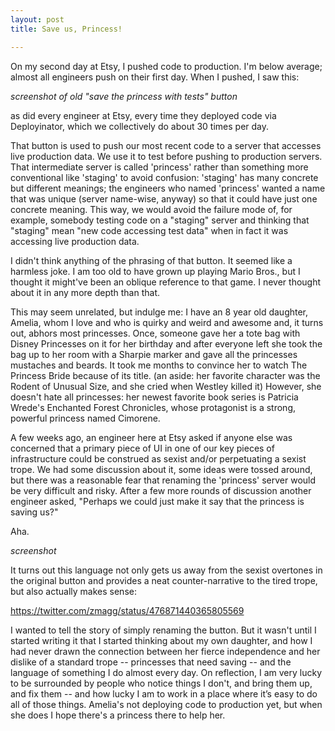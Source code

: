 ```yaml
---
layout: post
title: Save us, Princess!

---
```

On my second day at Etsy, I pushed code to production. I'm below average; almost all engineers push on their first day. When I pushed, I saw this:

_screenshot of old "save the princess with tests" button_

as did every engineer at Etsy, every time they deployed code via Deployinator, which we collectively do about 30 times per day. 

That button is used to push our most recent code to a server that accesses live production data. We use it to test before pushing to production servers. That intermediate server is called 'princess' rather than something more conventional like 'staging' to avoid confusion: 'staging' has many concrete but different meanings; the engineers who named 'princess' wanted a name that was unique (server name-wise, anyway) so that it could have just one concrete meaning. This way, we would avoid the failure mode of, for example, somebody testing code on a "staging" server and thinking that "staging" mean "new code accessing test data" when in fact it was accessing live production data.

I didn't think anything of the phrasing of that button. It seemed like a harmless joke. I am too old to have grown up playing Mario Bros., but I thought it might've been an oblique reference to that game. I never thought about it in any more depth than that.

This may seem unrelated, but indulge me: I have an 8 year old daughter, Amelia, whom I love and who is quirky and weird and awesome and, it turns out, abhors most princesses. Once, someone gave her a tote bag with Disney Princesses on it for her birthday and after everyone left she took the bag up to her room with a Sharpie marker and gave all the princesses mustaches and beards. It took me months to convince her to watch The Princess Bride because of its title. (an aside: her favorite character was the Rodent of Unusual Size, and she cried when Westley killed it) However, she doesn't hate all princesses: her newest favorite book series is Patricia Wrede's Enchanted Forest Chronicles, whose protagonist is a strong, powerful princess named Cimorene.

A few weeks ago, an engineer here at Etsy asked if anyone else was concerned that a primary piece of UI in one of our key pieces of infrastructure could be construed as sexist and/or perpetuating a sexist trope. We had some discussion about it, some ideas were tossed around, but there was a reasonable fear that renaming the 'princess' server would be very difficult and risky. After a few more rounds of discussion another engineer asked, "Perhaps we could just make it say that the princess is saving us?"

Aha.

_screenshot_

It turns out this language not only gets us away from the sexist overtones in the original button and provides a neat counter-narrative to the tired trope, but also actually makes sense:

https://twitter.com/zmagg/status/476871440365805569

I wanted to tell the story of simply renaming the button. But it wasn't until I started writing it that I started thinking about my own daughter, and how I had never drawn the connection between her fierce independence and her dislike of a standard trope -- princesses that need saving -- and the language of something I do almost every day. On reflection, I am very lucky to be surrounded by people who notice things I don't, and bring them up, and fix them -- and how lucky I am to work in a place where it’s easy to do all of those things. Amelia's not deploying code to production yet, but when she does I hope there's a princess there to help her.

